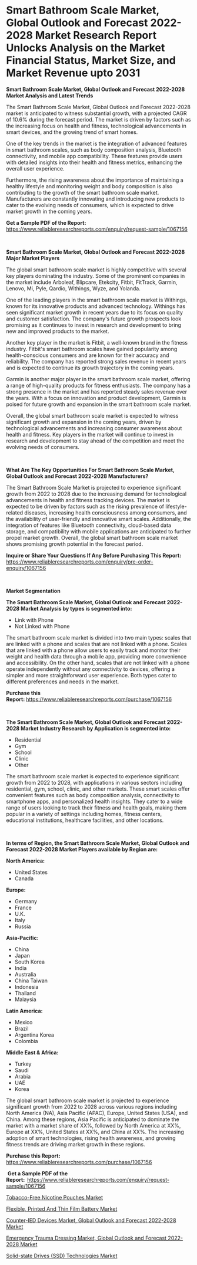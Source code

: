 <p><h1>Smart Bathroom Scale Market, Global Outlook and Forecast 2022-2028 Market Research Report Unlocks Analysis on the Market Financial Status, Market Size, and Market Revenue upto 2031</h1></p><p><strong>Smart Bathroom Scale Market, Global Outlook and Forecast 2022-2028 Market Analysis and Latest Trends</strong></p>
<p><p>The Smart Bathroom Scale Market, Global Outlook and Forecast 2022-2028 market is anticipated to witness substantial growth, with a projected CAGR of 10.6% during the forecast period. The market is driven by factors such as the increasing focus on health and fitness, technological advancements in smart devices, and the growing trend of smart homes.</p><p>One of the key trends in the market is the integration of advanced features in smart bathroom scales, such as body composition analysis, Bluetooth connectivity, and mobile app compatibility. These features provide users with detailed insights into their health and fitness metrics, enhancing the overall user experience.</p><p>Furthermore, the rising awareness about the importance of maintaining a healthy lifestyle and monitoring weight and body composition is also contributing to the growth of the smart bathroom scale market. Manufacturers are constantly innovating and introducing new products to cater to the evolving needs of consumers, which is expected to drive market growth in the coming years.</p></p>
<p><strong>Get a Sample PDF of the Report:&nbsp;</strong> <a href="https://www.reliableresearchreports.com/enquiry/request-sample/1067156">https://www.reliableresearchreports.com/enquiry/request-sample/1067156</a></p>
<p>&nbsp;</p>
<p><strong>Smart Bathroom Scale Market, Global Outlook and Forecast 2022-2028 Major Market Players</strong></p>
<p><p>The global smart bathroom scale market is highly competitive with several key players dominating the industry. Some of the prominent companies in the market include Arboleaf, Blipcare, Etekcity, Fitbit, FitTrack, Garmin, Lenovo, Mi, Pyle, Qardio, Withings, Wyze, and Yolanda.</p><p>One of the leading players in the smart bathroom scale market is Withings, known for its innovative products and advanced technology. Withings has seen significant market growth in recent years due to its focus on quality and customer satisfaction. The company's future growth prospects look promising as it continues to invest in research and development to bring new and improved products to the market.</p><p>Another key player in the market is Fitbit, a well-known brand in the fitness industry. Fitbit's smart bathroom scales have gained popularity among health-conscious consumers and are known for their accuracy and reliability. The company has reported strong sales revenue in recent years and is expected to continue its growth trajectory in the coming years.</p><p>Garmin is another major player in the smart bathroom scale market, offering a range of high-quality products for fitness enthusiasts. The company has a strong presence in the market and has reported steady sales revenue over the years. With a focus on innovation and product development, Garmin is poised for future growth and expansion in the smart bathroom scale market.</p><p>Overall, the global smart bathroom scale market is expected to witness significant growth and expansion in the coming years, driven by technological advancements and increasing consumer awareness about health and fitness. Key players in the market will continue to invest in research and development to stay ahead of the competition and meet the evolving needs of consumers.</p></p>
<p>&nbsp;</p>
<p><strong>What Are The Key Opportunities For Smart Bathroom Scale Market, Global Outlook and Forecast 2022-2028 Manufacturers?</strong></p>
<p><p>The Smart Bathroom Scale Market is projected to experience significant growth from 2022 to 2028 due to the increasing demand for technological advancements in health and fitness tracking devices. The market is expected to be driven by factors such as the rising prevalence of lifestyle-related diseases, increasing health consciousness among consumers, and the availability of user-friendly and innovative smart scales. Additionally, the integration of features like Bluetooth connectivity, cloud-based data storage, and compatibility with mobile applications are anticipated to further propel market growth. Overall, the global smart bathroom scale market shows promising growth potential in the forecast period.</p></p>
<p><strong>Inquire or Share Your Questions If Any Before Purchasing This Report:</strong> <a href="https://www.reliableresearchreports.com/enquiry/pre-order-enquiry/1067156">https://www.reliableresearchreports.com/enquiry/pre-order-enquiry/1067156</a></p>
<p>&nbsp;</p>
<p><strong>Market Segmentation</strong></p>
<p><strong>The Smart Bathroom Scale Market, Global Outlook and Forecast 2022-2028 Market Analysis by types is segmented into:</strong></p>
<p><ul><li>Link with Phone</li><li>Not Linked with Phone</li></ul></p>
<p><p>The smart bathroom scale market is divided into two main types: scales that are linked with a phone and scales that are not linked with a phone. Scales that are linked with a phone allow users to easily track and monitor their weight and health data through a mobile app, providing more convenience and accessibility. On the other hand, scales that are not linked with a phone operate independently without any connectivity to devices, offering a simpler and more straightforward user experience. Both types cater to different preferences and needs in the market.</p></p>
<p><strong>Purchase this Report:&nbsp;</strong><a href="https://www.reliableresearchreports.com/purchase/1067156">https://www.reliableresearchreports.com/purchase/1067156</a></p>
<p>&nbsp;</p>
<p><strong>The Smart Bathroom Scale Market, Global Outlook and Forecast 2022-2028 Market Industry Research by Application is segmented into:</strong></p>
<p><ul><li>Residential</li><li>Gym</li><li>School</li><li>Clinic</li><li>Other</li></ul></p>
<p><p>The smart bathroom scale market is expected to experience significant growth from 2022 to 2028, with applications in various sectors including residential, gym, school, clinic, and other markets. These smart scales offer convenient features such as body composition analysis, connectivity to smartphone apps, and personalized health insights. They cater to a wide range of users looking to track their fitness and health goals, making them popular in a variety of settings including homes, fitness centers, educational institutions, healthcare facilities, and other locations.</p></p>
<p>&nbsp;</p>
<p><strong>In terms of Region, the Smart Bathroom Scale Market, Global Outlook and Forecast 2022-2028 Market Players available by Region are:</strong></p>
<p>
    <p> <strong> North America: </strong>
        <ul>
            <li>United States</li>
            <li>Canada</li>
        </ul>
        </p> 
    <p> <strong> Europe: </strong>
        <ul>
            <li>Germany</li>
            <li>France</li>
            <li>U.K.</li>
            <li>Italy</li>
            <li>Russia</li>
        </ul>
        </p> 
    <p> <strong> Asia-Pacific: </strong>
        <ul>
            <li>China</li>
            <li>Japan</li>
            <li>South Korea</li>
            <li>India</li>
            <li>Australia</li>
            <li>China Taiwan</li>
            <li>Indonesia</li>
            <li>Thailand</li>
            <li>Malaysia</li>
        </ul>
        </p> 
    <p> <strong> Latin America: </strong>
        <ul>
            <li>Mexico</li>
            <li>Brazil</li>
            <li>Argentina Korea</li>
            <li>Colombia</li>
        </ul>
        </p> 
    <p> <strong> Middle East & Africa: </strong>
        <ul>
            <li>Turkey</li>
            <li>Saudi</li>
            <li>Arabia</li>
            <li>UAE</li>
            <li>Korea</li>
        </ul>
    </p>
    </p>
<p><p>The global smart bathroom scale market is projected to experience significant growth from 2022 to 2028 across various regions including North America (NA), Asia Pacific (APAC), Europe, United States (USA), and China. Among these regions, Asia Pacific is anticipated to dominate the market with a market share of XX%, followed by North America at XX%, Europe at XX%, United States at XX%, and China at XX%. The increasing adoption of smart technologies, rising health awareness, and growing fitness trends are driving market growth in these regions.</p></p>
<p><strong>Purchase this Report: </strong><a href="https://www.reliableresearchreports.com/purchase/1067156">https://www.reliableresearchreports.com/purchase/1067156</a></p>
<p>&nbsp;<strong>Get a Sample PDF of the Report:&nbsp;&nbsp;</strong><a href="https://www.reliableresearchreports.com/enquiry/request-sample/1067156">https://www.reliableresearchreports.com/enquiry/request-sample/1067156</a></p>
<p><strong></strong></p>
<p><p><a href="https://medium.com/@lottiejerde6456/tobacco-free-nicotine-pouches-market-analysis-and-sze-forecasted-for-period-from-2024-to-2031-60a8a7a720d6">Tobacco-Free Nicotine Pouches Market</a></p><p><a href="https://medium.com/@smriti.reportprime/flexible-printed-and-thin-film-battery-market-exploring-market-share-market-trends-and-future-29cdd29189a3">Flexible, Printed And Thin Film Battery Market</a></p><p><a href="https://github.com/johnbach50/Market-Research-Report-List-1/blob/main/counter-ied-devices-market-global-outlook-and-forecast-2022-2028-market.md">Counter-IED Devices Market, Global Outlook and Forecast 2022-2028 Market</a></p><p><a href="https://github.com/bobicer/Market-Research-Report-List-1/blob/main/emergency-trauma-dressing-market-global-outlook-and-forecast-2022-2028-market.md">Emergency Trauma Dressing Market, Global Outlook and Forecast 2022-2028 Market</a></p><p><a href="https://medium.com/@eloisadavis18/solid-state-drives-ssd-technologies-market-insight-market-trends-growth-forecasted-from-2024-212211012c52">Solid-state Drives (SSD) Technologies Market</a></p></p>